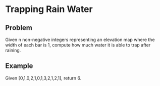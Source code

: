 Trapping Rain Water
===

## Problem

Given n non-negative integers representing an elevation map where the width of each bar is 1, compute how much water it is able to trap after raining.



## Example

Given [0,1,0,2,1,0,1,3,2,1,2,1], return 6.